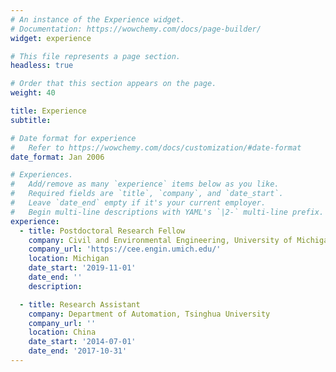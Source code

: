 ```yaml
---
# An instance of the Experience widget.
# Documentation: https://wowchemy.com/docs/page-builder/
widget: experience

# This file represents a page section.
headless: true

# Order that this section appears on the page.
weight: 40

title: Experience
subtitle:

# Date format for experience
#   Refer to https://wowchemy.com/docs/customization/#date-format
date_format: Jan 2006

# Experiences.
#   Add/remove as many `experience` items below as you like.
#   Required fields are `title`, `company`, and `date_start`.
#   Leave `date_end` empty if it's your current employer.
#   Begin multi-line descriptions with YAML's `|2-` multi-line prefix.
experience:
  - title: Postdoctoral Research Fellow
    company: Civil and Environmental Engineering, University of Michigan, Ann Arbor
    company_url: 'https://cee.engin.umich.edu/'
    location: Michigan
    date_start: '2019-11-01'
    date_end: ''
    description: 

  - title: Research Assistant
    company: Department of Automation, Tsinghua University
    company_url: ''
    location: China
    date_start: '2014-07-01'
    date_end: '2017-10-31'
---
```

